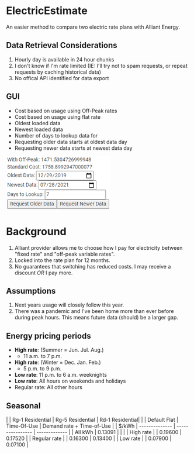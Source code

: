 # ElectricEstimate
An easier method to compare two electric rate plans with Alliant Energy.

## Data Retrieval Considerations
1) Hourly day is available in 24 hour chunks
2) I don't know if I'm rate limited (IE: I'll try not to spam requests, or repeat requests by caching historical data)
3) No offical API identified for data export

## GUI
* Cost based on usage using Off-Peak rates
* Cost based on usage using flat rate
* Oldest loaded data 
* Newest loaded data 
* Number of days to lookup data for
* Requesting older data starts at oldest data day
* Requesting newer data starts at newest data day

![GUI](GUI.png)

# Background
1) Alliant provider allows me to choose how I pay for electricity between "fixed rate" and "off-peak variable rates".
2) Locked into the rate plan for 12 months. 
3) No guarantees that switching has reduced costs. I may receive a discount *OR* I pay more.
 
## Assumptions
1) Next years usage will closely follow this year.
2) There was a pandemic and I've been home more than ever before during peak hours. This means future data (should) be a larger gap.

## Energy pricing periods
* **High rate**: (Summer = Jun. Jul. Aug.)
* * 11 a.m. to 7 p.m.
* **High rate**: (Winter = Dec. Jan. Feb.)
* * 5 p.m. to 9 p.m.
* **Low rate**: 11 p.m. to 6 a.m. weeknights
* **Low rate**: All hours on weekends and holidays
* Regular rate: All other hours

## Seasonal

| | Rg-1 Residential | Rg-5 Residential | Rd-1 Residential|
| | Default Flat | Time-Of-Use | Demand rate  + Time-of-Use |
| $/kWh | -------------- | ---------------- | ------------- |
| All kWh |	0.13091      |                  |               |
| High rate |            | 0.19600          | 0.17520       |
| Regular rate |         | 0.16300          | 0.13400       |
| Low rate |             | 0.07900          | 0.07100       |

